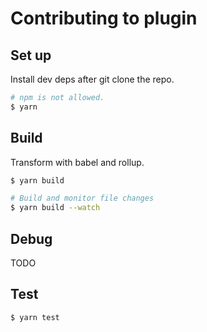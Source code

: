 # Contributing to plugin

## Set up

Install dev deps after git clone the repo.

```bash
# npm is not allowed.
$ yarn
```

## Build

Transform with babel and rollup.

```bash
$ yarn build

# Build and monitor file changes
$ yarn build --watch

```

## Debug

TODO

## Test

```bash
$ yarn test
```
